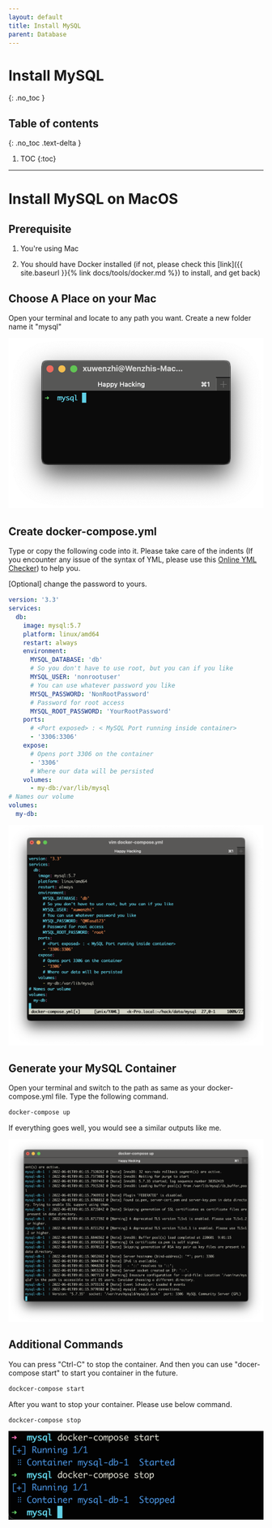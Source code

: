 ```yaml
---
layout: default
title: Install MySQL
parent: Database
---
```


# Install MySQL
{: .no_toc }

## Table of contents
{: .no_toc .text-delta }

 1. TOC
{:toc}

---

# Install MySQL on MacOS

## Prerequisite

1. You're using Mac

2. You should have Docker installed (if not, please check this [link]({{ site.baseurl }}{% link docs/tools/docker.md %}) to install, and get back)


## Choose A Place on your Mac 

Open your terminal and locate to any path you want. Create a new folder name it "mysql"

![](/assets/images/database/mysql/install-mysql-1.png)


## Create docker-compose.yml

Type or copy the following code into it. Please take care of the indents (If you encounter any issue of the syntax of YML, please use this [Online YML Checker](https://yamlchecker.com/)) to help you.

[Optional] change the password to yours.

```yml
version: '3.3'
services:
  db:
    image: mysql:5.7
    platform: linux/amd64
    restart: always
    environment:
      MYSQL_DATABASE: 'db'
      # So you don't have to use root, but you can if you like
      MYSQL_USER: 'nonrootuser'
      # You can use whatever password you like
      MYSQL_PASSWORD: 'NonRootPassword'
      # Password for root access
      MYSQL_ROOT_PASSWORD: 'YourRootPassword'
    ports:
      # <Port exposed> : < MySQL Port running inside container>
      - '3306:3306'
    expose:
      # Opens port 3306 on the container
      - '3306'
      # Where our data will be persisted
    volumes:
      - my-db:/var/lib/mysql
# Names our volume
volumes:
  my-db:
```

![](/assets/images/database/mysql/install-mysql-2.png)

## Generate your MySQL Container

Open your terminal and switch to the path as same as your docker-compose.yml file. Type the following command.


```bash
docker-compose up
```

If everything goes well, you would see a similar outputs like me.

![](/assets/images/database/mysql/install-mysql-3.png)


## Additional Commands

You can press "Ctrl-C" to stop the container. And then you can use "docer-compose start" to start you container in the future.

```bash
dockcer-compose start
```

After you want to stop your container. Please use below command.

```bash
dockcer-compose stop
```

![](/assets/images/database/mysql/install-mysql-4.png)